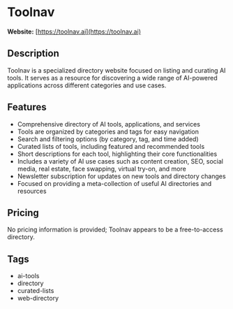 # Toolnav

**Website:** [https://toolnav.ai](https://toolnav.ai)

## Description
Toolnav is a specialized directory website focused on listing and curating AI tools. It serves as a resource for discovering a wide range of AI-powered applications across different categories and use cases.

## Features
- Comprehensive directory of AI tools, applications, and services
- Tools are organized by categories and tags for easy navigation
- Search and filtering options (by category, tag, and time added)
- Curated lists of tools, including featured and recommended tools
- Short descriptions for each tool, highlighting their core functionalities
- Includes a variety of AI use cases such as content creation, SEO, social media, real estate, face swapping, virtual try-on, and more
- Newsletter subscription for updates on new tools and directory changes
- Focused on providing a meta-collection of useful AI directories and resources

## Pricing
No pricing information is provided; Toolnav appears to be a free-to-access directory.

## Tags
- ai-tools
- directory
- curated-lists
- web-directory
